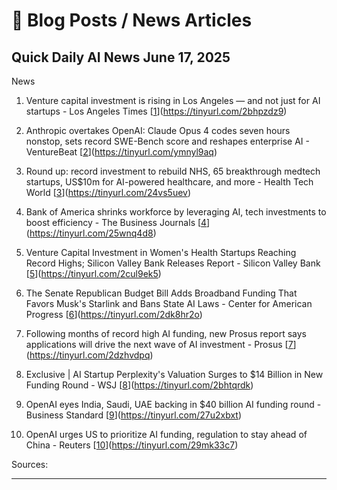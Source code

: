 # 🔗 Blog Posts / News Articles


## Quick Daily AI News June 17, 2025
News

1. Venture capital investment is rising in Los Angeles — and not just for AI startups - Los Angeles Times [[1]](https://tinyurl.com/2bhpzdz9)

2. Anthropic overtakes OpenAI: Claude Opus 4 codes seven hours nonstop, sets record SWE-Bench score and reshapes enterprise AI - VentureBeat [[2]](https://tinyurl.com/ymnyl9aq)

3. Round up: record investment to rebuild NHS, 65 breakthrough medtech startups, US$10m for AI-powered healthcare, and more - Health Tech World [[3]](https://tinyurl.com/24vs5uev)

4. Bank of America shrinks workforce by leveraging AI, tech investments to boost efficiency - The Business Journals [[4]](https://tinyurl.com/25wnq4d8)

5. Venture Capital Investment in Women's Health Startups Reaching Record Highs; Silicon Valley Bank Releases Report - Silicon Valley Bank [[5]](https://tinyurl.com/2cul9ek5)

6. The Senate Republican Budget Bill Adds Broadband Funding That Favors Musk's Starlink and Bans State AI Laws - Center for American Progress [[6]](https://tinyurl.com/2dk8hr2o)

7. Following months of record high AI funding, new Prosus report says applications will drive the next wave of AI investment - Prosus [[7]](https://tinyurl.com/2dzhvdpq)

8. Exclusive | AI Startup Perplexity's Valuation Surges to $14 Billion in New Funding Round - WSJ [[8]](https://tinyurl.com/2bhtqrdk)

9. OpenAI eyes India, Saudi, UAE backing in $40 billion AI funding round - Business Standard [[9]](https://tinyurl.com/27u2xbxt)

10. OpenAI urges US to prioritize AI funding, regulation to stay ahead of China - Reuters [[10]](https://tinyurl.com/29mk33c7)


Sources:

[1]: https://tinyurl.com/2bhpzdz9

[2]: https://tinyurl.com/ymnyl9aq

[3]: https://tinyurl.com/24vs5uev

[4]: https://tinyurl.com/25wnq4d8

[5]: https://tinyurl.com/2cul9ek5

[6]: https://tinyurl.com/2dk8hr2o

[7]: https://tinyurl.com/2dzhvdpq

[8]: https://tinyurl.com/2bhtqrdk

[9]: https://tinyurl.com/27u2xbxt

[10]: https://tinyurl.com/29mk33c7


---

